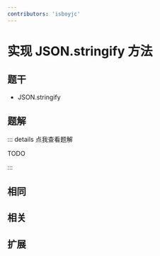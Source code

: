 ```yaml
---
contributors: 'isboyjc'
---
```


# 实现 JSON.stringify 方法


## 题干

- JSON.stringify



## 题解

::: details 点我查看题解

  TODO

:::



## 相同


## 相关


## 扩展

